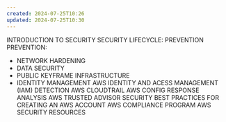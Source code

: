 ```yaml
---
created: 2024-07-25T10:26
updated: 2024-07-25T10:30
---
```

INTRODUCTION TO SECURITY
SECURITY LIFECYCLE: PREVENTION
PREVENTION:
- NETWORK HARDENING
- DATA SECURITY
- PUBLIC KEYFRAME INFRASTRUCTURE
- IDENTITY MANAGEMENT
AWS IDENTITY AND ACESS MANAGEMENT (IAM)
DETECTION
AWS CLOUDTRAIL
AWS CONFIG
RESPONSE
ANALYSIS
AWS TRUSTED ADVISOR
SECURITY BEST PRACTICES FOR CREATING AN AWS ACCOUNT
AWS COMPLIANCE PROGRAM
AWS SECURITY RESOURCES